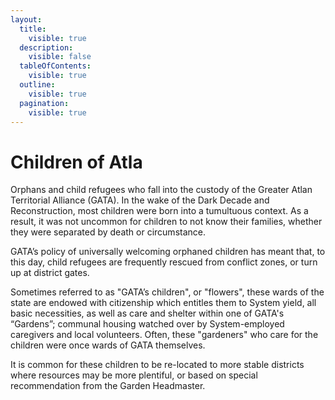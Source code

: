 ```yaml
---
layout:
  title:
    visible: true
  description:
    visible: false
  tableOfContents:
    visible: true
  outline:
    visible: true
  pagination:
    visible: true
---
```


# Children of Atla

Orphans and child refugees who fall into the custody of the Greater Atlan Territorial Alliance (GATA). In the wake of the Dark Decade and Reconstruction, most children were born into a tumultuous context. As a result, it was not uncommon for children to not know their families, whether they were separated by death or circumstance.

GATA’s policy of universally welcoming orphaned children has meant that, to this day, child refugees are frequently rescued from conflict zones, or turn up at district gates.

Sometimes referred to as "GATA’s children", or "flowers", these wards of the state are endowed with citizenship which entitles them to System yield, all basic necessities, as well as care and shelter within one of GATA's “Gardens”; communal housing watched over by System-employed caregivers and local volunteers. Often, these "gardeners" who care for the children were once wards of GATA themselves.

It is common for these children to be re-located to more stable districts where resources may be more plentiful, or based on special recommendation from the Garden Headmaster.
